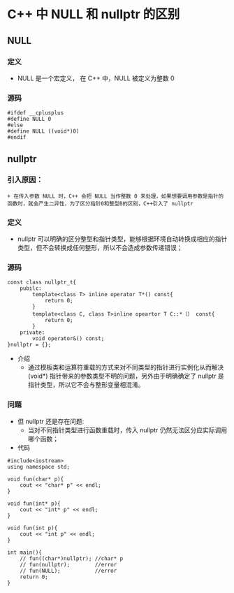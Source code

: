 # C++ 中 NULL 和 nullptr 的区别

## NULL
### 定义
+ NULL 是一个宏定义， 在 C++ 中，NULL 被定义为整数 0

### 源码
```
#ifdef __cplusplus
#define NULL 0
#else
#define NULL ((void*)0)
#endif
```

## nullptr
### 引入原因：
    + 在传入参数 NULL 时，C++ 会把 NULL 当作整数 0 来处理，如果想要调用参数是指针的函数时，就会产生二异性，为了区分指针0和整型0的区别，C++引入了 nullptr
### 定义
+ nullptr 可以明确的区分整型和指针类型，能够根据环境自动转换成相应的指针类型，但不会转换成任何整形，所以不会造成参数传递错误；

### 源码
```
const class nullptr_t{
    pubilc:
        template<class T> inline operator T*() const{
            return 0;
        }
        template<class C, class T>inline opeartor T C::*（） const{
            return 0;
        }
    private:
        void operator&() const;
}nullptr = {};
```

+ 介绍
    - 通过模板类和运算符重载的方式来对不同类型的指针进行实例化从而解决(void*) 指针带来的参数类型不明的问题，另外由于明确确定了 nullptr 是指针类型，所以它不会与整形变量相混淆。
### 问题
+ 但 nullptr 还是存在问题:
    - 当对不同指针类型进行函数重载时，传入 nullptr 仍然无法区分应实际调用哪个函数；
+ 代码
```
#include<iostream>
using namespace std;

void fun(char* p){
    cout << "char* p" << endl;
}

void fun(int* p){
    cout << "int* p" << endl;
}

void fun(int p){
    cout << "int p" << endl;
}

int main(){
    // fun((char*)nullptr); //char* p
    // fun(nullptr);        //error
    // fun(NULL);           //error
    return 0;
}        
```